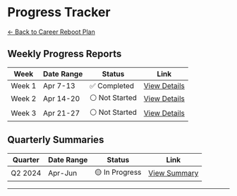 # Progress Tracker

[← Back to Career Reboot Plan](README.md)

## Weekly Progress Reports

| Week   | Date Range | Status         | Link                               |
| ------ | ---------- | -------------- | ---------------------------------- |
| Week 1 | Apr 7-13   | ✅ Completed   | [View Details](progress/week-1.md) |
| Week 2 | Apr 14-20  | ⚪ Not Started | [View Details](progress/week-2.md) |
| Week 3 | Apr 21-27  | ⚪ Not Started | [View Details](progress/week-3.md) |

## Quarterly Summaries

| Quarter | Date Range | Status         | Link                                |
| ------- | ---------- | -------------- | ----------------------------------- |
| Q2 2024 | Apr-Jun    | 🟡 In Progress | [View Summary](progress/q2-2024.md) |

---

<!-- TEMPLATE START
# Week [X] Summary ([Start Date]–[End Date])
**Project:** [Project Name]

## Time Tracking
| Task | Est. Time | Actual Time | Notes |
|------|-----------|-------------|-------|
| [Task 1] | [X] hrs | [Y] hrs | [Notes] |
| [Task 2] | [X] hrs | [Y] hrs | [Notes] |

## Deliverables
| Planned | Delivered | Status |
|---------|-----------|--------|
| [Task 1] | [What was delivered] | ✅/❌ |
| [Task 2] | [What was delivered] | ✅/❌ |

## Issues & Solutions
- **Issue:** [Description]
  - **Solution:** [How fixed]
  - **Impact:** [What was affected]
  - **Prevention:** [How to prevent]

## Key Metrics
- Commits: [Number]
- Deployments: [Number]
- Tests: [Number/Percentage]
- Coverage: [Percentage]

## Learnings
- **Technical:**
  - [Learning 1]
  - [Learning 2]
- **Process:**
  - [Process improvement 1]
  - [Process improvement 2]

## Next Week
1. [Priority 1]
2. [Priority 2]
3. [Priority 3]

## Adjustments
- **What worked:**
  - [Point 1]
  - [Point 2]
- **What needs improvement:**
  - [Point 1]
  - [Point 2]
TEMPLATE END -->
